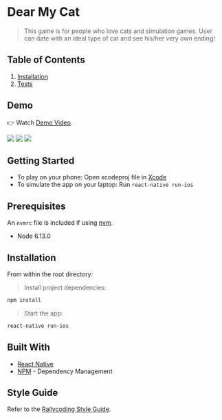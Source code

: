 # Dear My Cat

> This game is for people who love cats and simulation games. User can date with an ideal type of cat and see his/her very own ending!

## Table of Contents

1. [Installation](#installation)
2. [Tests](#running-the-tests)

## Demo
👉 Watch [Demo Video](https://youtu.be/li4cXbUKn8Q").
<br>

<img src="https://i.imgur.com/Eqz2M8O.png"> <img src="https://i.imgur.com/pAPtKri.png"> <img src="https://i.imgur.com/9PNbgtu.png">


## Getting Started

- To play on your phone: Open xcodeproj file in [Xcode](https://developer.apple.com/xcode/)
- To simulate the app on your laptop: Run `react-native run-ios`

## Prerequisites

An `nvmrc` file is included if using [nvm](https://github.com/creationix/nvm).

- Node 6.13.0

## Installation

From within the root directory:

> Install project dependencies:

```sh
npm install
```

> Start the app:

```sh
react-native run-ios
```

## Built With

* [React Native](https://reactjs.org/)
* [NPM](https://www.npmjs.com/) - Dependency Management


## Style Guide

Refer to the [Rallycoding Style Guide](https://github.com/StephenGrider/ESLint-Rallycoding).
